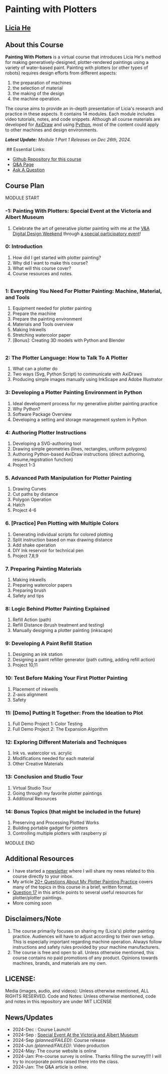 
# Painting with Plotters

<h2 class="author"><a href="http://eyesofpanda.com" target="_blank">Licia He</a></h2>

## About this Course 

**Painting With Plotters** is a virtual course that introduces Licia He's method for making generatively-designed, plotter-rendered paintings using a variety of water-based paint. Painting with plotters (or other types of robots) requires design efforts from different aspects:

1. the preparation of machines
2. the selection of material
3. the making of the design
4. the machine operation. 

The course aims to provide an in-depth presentation of Licia's research and practice in these aspects. It contains 14 modules. Each module includes video tutorials, notes, and code snippets. Although all course materials are developed for [AxiDraw](https://axidraw.com/) and using [Python](https://www.python.org/), most of the content could apply to other machines and design environments.

_**Latest Update:** Module 1 Part 1 Releases on Dec 26th, 2024._ 

<img name="00/00_banner.jpg" class="full-width-img">
## Essential Links:

- [Github Repository for this course](https://github.com/LiciaHe/painting_with_plotters)
- [Q&A Page](QA/)
- [Ask A Question](https://docs.google.com/forms/d/e/1FAIpQLSdAMLVMtuUR2i5G695Mufm0polT8fs-n0bQurwLId-2cLDx7Q/viewform?usp=sharing)



## Course Plan
MODULE START 
### -1: Painting With Plotters: Special Event at the Victoria and Albert Museum
1. Celebrate the art of generative plotter painting with me at the [V&A Digital Design Weekend](https://www.vam.ac.uk/event/9pmbZOVdEw/digital-design-weekend-2024) through [a special participatory event](https://www.vam.ac.uk/event/bJvmGKbB9/painting-with-plotters-sep-2024)! 

### 0: Introduction 
1. How did I get started with plotter painting? 
2. Why did I want to make this course?
2. What will this course cover?
4. Course resources and notes. 

<COURSEINFO><a href="module_0/"><img name="0/0_introduction_square.jpg" class="full-width-img"></a></COURSEINFO>


### 1: Everything You Need For Plotter Painting: Machine, Material, and Tools
1. Equipment needed for plotter painting
2. Prepare the machine
3. Prepare the painting environment 
4. Materials and Tools overview 
5. Making Inkwells
6. Stretching watercolor paper
7. [Bonus]: Creating 3D models with Python and Blender

<COURSEINFO><a href="module_1/"><img name="1/1_1_machines_square.jpg" class="full-width-img"></a></COURSEINFO>


### 2: The Plotter Language: How to Talk To A Plotter
1. What can a plotter do 
2. Two ways (Svg, Python Script) to communicate with AxiDraws
3. Producing simple images manually using InkScape and Adobe Illustrator

### 3: Developing a Plotter Painting Environment in Python 
1. Ideal development process for my generative plotter painting practice 
2. Why Python?
3. Software Package Overview
3. Developing a setting and storage management system in Python

### 4: Authoring Plotter Instructions
1. Developing a SVG-authoring tool
2. Drawing simple geometries (lines, rectangles, uniform polygons)
3. Authoring Python-based AxiDraw instructions (direct authoring, resume,registration function)
4. Project 1-3

### 5. Advanced Path Manipulation for Plotter Painting
1. Drawing Curves
2. Cut paths by distance 
2. Polygon Operation 
3. Hatch 
4. Project 4-6

### 6. [Practice] Pen Plotting with Multiple Colors 
1. Generating individual scripts for colored plotting 
2. Split instruction based on max drawing distance
4. Add shake operation 
5. DIY Ink reservoir for technical pen
6. Project 7,8,9

### 7. Preparing Painting Materials 
1. Making inkwells 
2. Preparing watercolor papers 
3. Preparing brush 
4. Safety and tips

### 8: Logic Behind Plotter Painting Explained
1. Refill Action (path)
2. Refill Distance (brush treatment and testing)
3. Manually designing a plotter painting (inkscape)

### 9: Developing A Paint Refill Station 
1. Designing an ink station
2. Designing a paint refiller generator (path cutting, adding refill action)
3. Project 10,11

### 10: Test Before Making Your First Plotter Painting
1. Placement of inkwells
2. Z-axis alignment 
3. Safety

### 11: [Demo] Putting It Together: From the Ideation to Plot 
1. Full Demo Project 1: Color Testing
2. Full Demo Project 2: The Expansion Algorithm

### 12: Exploring Different Materials and Techniques
1. Ink vs. watercolor vs. acrylic 
2. Modifications needed for each material 
2. Other Creative Materials

### 13: Conclusion and Studio Tour
1. Virtual Studio Tour 
2. Going through my favorite plotter paintings 
3. Additional Resources

### 14: Bonus Topics (that might be included in the future)
1. Preserving and Processing Plotted Works
2. Building portable gadget for plotters
3. Controlling multiple plotters with raspberry pi

MODULE END 

## Additional Resources
- I have started a [newsletter](https://liciahe.substack.com/) where I will share my news related to this course directly to your inbox.
-  My article [20+ Questions About My Plotter Painting Practice](https://www.eyesofpanda.com/project/plotter_painting_q_a/) covers many of the topics in this course in a brief, written format. 
  - [Question 17](https://www.eyesofpanda.com/project/plotter_painting_q_a/#q17) in this article points to several useful resources for plotter/plotter paintings.
- More coming soon 

## Disclaimers/Note
1. The course primarily focuses on sharing my (Licia's) plotter painting practice.  Audiences will have to adjust according to their own setup. This is especially important regarding machine operation. Always follow instructions and safety rules provided by your machine manufacturers. 
2. The course is free and open to all. Unless otherwise mentioned, this course contains no paid promotions of any product. Opinions towards machines, brands, and materials are my own.

## LICENSE: 
Media (images, audio, and videos): Unless otherwise mentioned, ALL RIGHTS RESERVED.
Code and Notes: Unless otherwise mentioned, code and notes in this repository are under MIT LICENSE

## News/Updates
- 2024-Dec : Course Launch! 
- 2024-Sep : [Special Event At the Victoria and Albert Museum](https://www.vam.ac.uk/event/bJvmGKbB9/painting-with-plotters-sep-2024)
- 2024-Sep *(planned/FAILED)*: Course release
- 2024-Jun *(planned/FAILED)*: Video production 
- 2024-May: The course website is online 
- 2024-Jan: Pre-course survey is online. Thanks filling the survey!!!! I will try to incorporate points raised there into the class.   
- 2024-Jan: The Q&A article is online.
